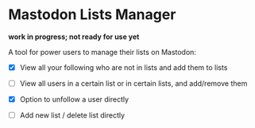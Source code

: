 # Mastodon Lists Manager

**work in progress; not ready for use yet**

A tool for power users to manage their lists on Mastodon:

- [x] View all your following who are not in lists and add them to lists
- [ ] View all users in a certain list or in certain lists, and add/remove them
- [x] Option to unfollow a user directly
- [ ] Add new list / delete list directly

